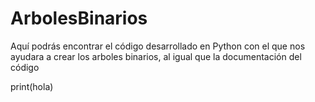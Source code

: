 # ArbolesBinarios
Aquí podrás encontrar el código desarrollado en Python con el que nos ayudara a crear los arboles binarios, al igual que la documentación del código

print(hola)
